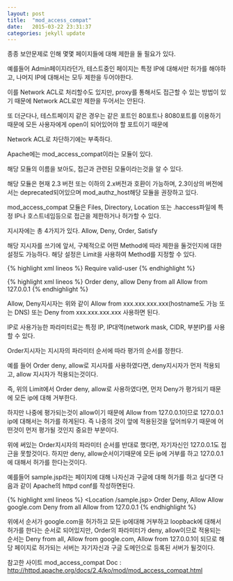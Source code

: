 ```yaml
---
layout: post
title:  "mod_access_compat"
date:   2015-03-22 23:31:37
categories: jekyll update
---
```

종종 보안문제로 인해 몇몇 페이지들에 대해 제한을 둘 필요가 있다.

예를들어 Admin페이지라던가, 테스트중인 페이지는 특정 IP에 대해서만 허가를 해야하고, 나머지 IP에 대해서는 모두 제한을 두어야한다.

이를 Network ACL로 처리할수도 있지만, proxy를 통해서도 접근할 수 있는 방법이 있기 때문에 Network ACL로만 제한을 두어서는 안된다.

또 더군다나, 테스트페이지 같은 경우는 같은 포트인 80포트나 8080포트를 이용하기 때문에 모든 사용자에게 open이 되어있어야 할 포트이기 때문에

Network ACL로 차단하기에는 부족하다.

Apache에는 mod_access_compat이라는 모듈이 있다.

해당 모듈의 이름을 보아도, 접근과 관련된 모듈이라는것을 알 수 있다.

해당 모듈은 현재 2.3 버전 또는 이하의 2.x버전과 호환이 가능하며, 2.3이상의 버전에서는 deprecated되어있으며 mod_authz_host해당 모듈을 권장하고 있다.

mod_access_compat 모듈은 Files, Directory, Location 또는 .haccess파일에 특정 IP나 호스트네임등으로 접근을 제한하거나 허가할 수 있다.

지시자에는 총 4가지가 있다. Allow, Deny, Order, Satisfy

해당 지시자를 쓰기에 앞서, 구체적으로 어떤 Method에 따라 제한을 둘것인지에 대한 설정도 가능하다. 해당 설정은 Limit을 사용하여 Method를 지정할 수 있다.

{% highlight xml lineos %}
<Limit POST PUT DELETE>
  Require valid-user
</Limit>
{% endhighlight %}

{% highlight xml lineos %}
<Limit POST PUT DELETE>
  Order deny, allow
  Deny from all
  Allow from 127.0.0.1
</Limit>
{% endhighlight %}

Allow, Deny지시자는 위와 같이 Allow from xxx.xxx.xxx.xxx(hostname도 가능 또는 DNS) 또는 Deny from xxx.xxx.xxx.xxx 사용하면 된다.

IP로 사용가능한 파라미터로는 특정 IP, IP대역(network mask, CIDR, 부분IP)를 사용할 수 있다.

Order지시자는 지시자의 파라미터 순서에 따라 평가의 순서를 정한다.

예를 들어 Order deny, allow로 지시자를 사용하였다면, deny지시자가 먼저 적용되고, allow 지시자가 적용되는것이다.

즉, 위의 Limit에서 Order deny, allow로 사용하였다면, 먼저 Deny가 평가되기 때문에 모든 ip에 대해 거부한다.

하지만 나중에 평가되는것이 allow이기 때문에 Allow from 127.0.0.1이므로 127.0.0.1 ip에 대해서는 허가를 하게된다. 즉 나중의 것이 앞에 적용된것을 덮어씌우기 때문에 어떤것이 먼저 평가될 것인지 중요한 부분이다.

위에 써있는 Order지시자의 파라미터 순서를 반대로 했다면, 자기자신인 127.0.0.1도 접근을 못할것이다. 하지만 deny, allow순서이기때문에 모든 ip에 거부를 하고 127.0.0.1에 대해서 허가를 한다는것이다.

예를들어 sample.jsp라는 페이지에 대해 나자신과 구글에 대해 허가를 하고 싶다면 다음과 같이 Apache의 httpd conf를 작성하면된다.

{% highlight xml lineos %}
<Location /sample.jsp>
	Order Deny, Allow
	Allow google.com
	Deny from all
	Allow from 127.0.0.1
</Location>
{% endhighlight %}

위에서 순서가 google.com을 허가하고 모든 ip에대해 거부하고 loopback에 대해서 허가를 한다는 순서로 되어있지만, Order의 파라미터가 deny, allow이므로 적용되는 순서는 Deny from all, Allow from google.com, Allow from 127.0.0.1이 되므로 해당 페이지로 허가되는 서버는 자기자신과 구글 도메인으로 등록된 서버가 될것이다.

참고한 사이트
mod_access_compat Doc : <a href="http://httpd.apache.org/docs/2.4/ko/mod/mod_access_compat.html">http://httpd.apache.org/docs/2.4/ko/mod/mod_access_compat.html</a>